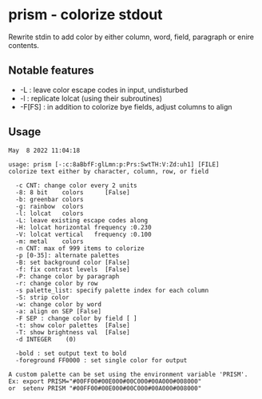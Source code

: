 # prism - colorize stdout

Rewrite stdin to add color by either column, word, field, paragraph or enire contents.

## Notable features

* -L : leave color escape codes in input, undisturbed
* -l : replicate lolcat (using their subroutines)
* -F[FS] : in addition to colorize bye fields, adjust columns to align

## Usage
```
May  8 2022 11:04:18

usage: prism [-:c:8aBbfF:glLmn:p:Prs:SwtTH:V:Zd:uh1] [FILE]
colorize text either by character, column, row, or field

  -c CNT: change color every 2 units
  -8: 8 bit    colors      [False]
  -b: greenbar colors
  -g: rainbow  colors
  -l: lolcat   colors
  -L: leave existing escape codes along
  -H: lolcat horizontal frequency :0.230
  -V: lolcat vertical   frequency :0.100
  -m: metal    colors
  -n CNT: max of 999 items to colorize
  -p [0-35]: alternate palettes
  -B: set background color [False]
  -f: fix contrast levels  [False]
  -P: change color by paragraph
  -r: change color by row
  -s palette_list: specify palette index for each column
  -S: strip color
  -w: change color by word
  -a: align on SEP [False]
  -F SEP : change color by field [ ]
  -t: show color palettes  [False]
  -T: show brightness val  [False]
  -d INTEGER    (0)

  -bold : set output text to bold
  -foreground FF0000 : set single color for output

A custom palette can be set using the environment variable 'PRISM'.
Ex: export PRISM="#00FF00#00E000#00C000#00A000#008000"
or  setenv PRISM "#00FF00#00E000#00C000#00A000#008000"
```
